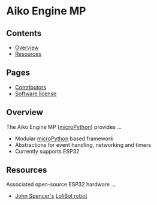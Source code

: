 Aiko Engine MP
==============

Contents
--------
- [Overview](#overview)
- [Resources](#resources)

Pages
-----
- [Contributors](Contributors.md)
- [Software license](License)

<a name="overview" />

Overview
--------
The Aiko Engine MP ([microPython](http://micropython.org)) provides ...

- Modular [microPython](http://micropython.org) based framework
- Abstractions for event handling, networking and timers
- Currently supports ESP32

<a name="resources" />

Resources
---------
Associated open-source ESP32 hardware ...

- [John Spencer's](https://twitter.com/mage0r)
  [LoliBot robot](https://github.com/mage0r/ESPkit-0://github.com/CCHS-Melbourne/LoliBot)
